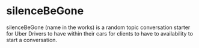 # silenceBeGone
silenceBeGone (name in the works) is a random topic conversation starter for Uber Drivers to have within their cars for clients to have to availability to start a conversation.
